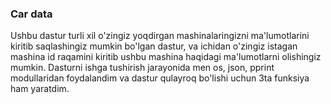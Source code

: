 ### Car data

Ushbu dastur turli xil o'zingiz yoqdirgan mashinalaringizni ma'lumotlarini kiritib saqlashingiz mumkin bo'lgan dastur,
va ichidan o'zingiz istagan mashina id raqamini kiritib ushbu mashina haqidagi ma'lumotlarni olishingiz mumkin.
Dasturni ishga tushirish jarayonida men os, json, pprint modullaridan foydalandim va dastur qulayroq bo'lishi uchun 3ta funksiya ham yaratdim.
